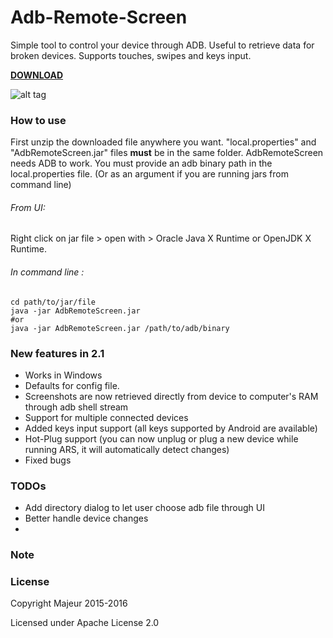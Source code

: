 # Adb-Remote-Screen
Simple tool to control your device through ADB. Useful to retrieve data for broken devices.
Supports touches, swipes and keys input.

[**DOWNLOAD**](https://github.com/MajeurAndroid/Adb-Remote-Screen/releases/download/2.0/AdbRemoteScreen.zip)

![alt tag](https://raw.githubusercontent.com/MajeurAndroid/Adb-Remote-Screen/master/web_demo.png)

### How to use
First unzip the downloaded file anywhere you want. "local.properties" and "AdbRemoteScreen.jar" files **must** be in the same folder.
AdbRemoteScreen needs ADB to work. You must provide an adb binary path in the local.properties file. (Or as an argument if you are running jars from command line)

###### From UI:

Right click on jar file > open with > Oracle Java X Runtime or OpenJDK X Runtime.

###### In command line :
```shell
cd path/to/jar/file
java -jar AdbRemoteScreen.jar
#or
java -jar AdbRemoteScreen.jar /path/to/adb/binary
```

### New features in 2.1
- Works in Windows
- Defaults for config file.
- Screenshots are now retrieved directly from device to computer's RAM through adb shell stream
- Support for multiple connected devices
- Added keys input support (all keys supported by Android are available)
- Hot-Plug support (you can now unplug or plug a new device while running ARS, it will automatically detect changes)
- Fixed bugs

### TODOs
- Add directory dialog to let user choose adb file through UI
- Better handle device changes
- 
### Note

### License

Copyright Majeur 2015-2016

Licensed under Apache License 2.0
